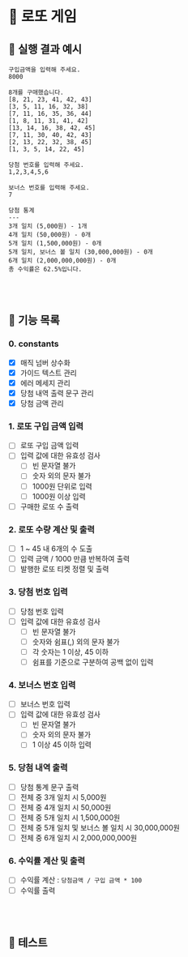 # 🎰 로또 게임

## 🚀 실행 결과 예시

```
구입금액을 입력해 주세요.
8000

8개를 구매했습니다.
[8, 21, 23, 41, 42, 43]
[3, 5, 11, 16, 32, 38]
[7, 11, 16, 35, 36, 44]
[1, 8, 11, 31, 41, 42]
[13, 14, 16, 38, 42, 45]
[7, 11, 30, 40, 42, 43]
[2, 13, 22, 32, 38, 45]
[1, 3, 5, 14, 22, 45]

당첨 번호를 입력해 주세요.
1,2,3,4,5,6

보너스 번호를 입력해 주세요.
7

당첨 통계
---
3개 일치 (5,000원) - 1개
4개 일치 (50,000원) - 0개
5개 일치 (1,500,000원) - 0개
5개 일치, 보너스 볼 일치 (30,000,000원) - 0개
6개 일치 (2,000,000,000원) - 0개
총 수익률은 62.5%입니다.
```

<br /><br />

## 🚀 기능 목록

### 0. constants

- [x] 매직 넘버 상수화
- [x] 가이드 텍스트 관리
- [x] 에러 메세지 관리
- [x] 당첨 내역 출력 문구 관리
- [x] 당첨 금액 관리

### 1. 로또 구입 금액 입력

- [ ] 로또 구입 금액 입력
- [ ] 입력 값에 대한 유효성 검사
  - [ ] 빈 문자열 불가
  - [ ] 숫자 외의 문자 불가
  - [ ] 1000원 단위로 입력
  - [ ] 1000원 이상 입력
- [ ] 구매한 로또 수 출력

### 2. 로또 수량 계산 및 출력

- [ ] 1 ~ 45 내 6개의 수 도출
- [ ] 입력 금액 / 1000 만큼 반복하여 출력
- [ ] 발행한 로또 티켓 정렬 및 출력

### 3. 당첨 번호 입력

- [ ] 당첨 번호 입력
- [ ] 입력 값에 대한 유효성 검사
  - [ ] 빈 문자열 불가
  - [ ] 숫자와 쉼표(,) 외의 문자 불가
  - [ ] 각 숫자는 1 이상, 45 이하
  - [ ] 쉼표를 기준으로 구분하여 공백 없이 입력

### 4. 보너스 번호 입력

- [ ] 보너스 번호 입력
- [ ] 입력 값에 대한 유효성 검사
  - [ ] 빈 문자열 불가
  - [ ] 숫자 외의 문자 불가
  - [ ] 1 이상 45 이하 입력

### 5. 당첨 내역 출력

- [ ] 당첨 통계 문구 출력
- [ ] 전체 중 3개 일치 시 5,000원
- [ ] 전체 중 4개 일치 시 50,000원
- [ ] 전체 중 5개 일치 시 1,500,000원
- [ ] 전체 중 5개 일치 및 보너스 볼 일치 시 30,000,000원
- [ ] 전체 중 6개 일치 시 2,000,000,000원

### 6. 수익률 계산 및 출력

- [ ] 수익률 계산 : `당첨금액 / 구입 금액 * 100`
- [ ] 수익률 출력

<br /><br />

## 🚀 테스트
